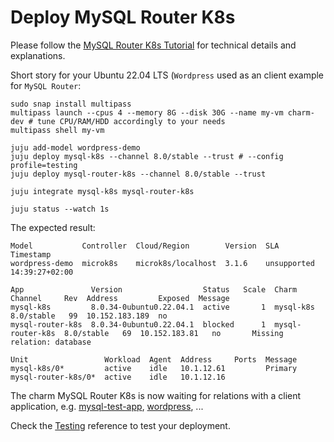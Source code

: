 # Deploy MySQL Router K8s

Please follow the [MySQL Router K8s Tutorial](/t/12176) for technical details and explanations.

Short story for your Ubuntu 22.04 LTS (`Wordpress` used as an client example for `MySQL Router`:
```shell
sudo snap install multipass
multipass launch --cpus 4 --memory 8G --disk 30G --name my-vm charm-dev # tune CPU/RAM/HDD accordingly to your needs
multipass shell my-vm

juju add-model wordpress-demo
juju deploy mysql-k8s --channel 8.0/stable --trust # --config profile=testing
juju deploy mysql-router-k8s --channel 8.0/stable --trust

juju integrate mysql-k8s mysql-router-k8s

juju status --watch 1s
```

The expected result:
```shell 
Model           Controller  Cloud/Region        Version  SLA          Timestamp
wordpress-demo  microk8s    microk8s/localhost  3.1.6    unsupported  14:39:27+02:00

App               Version                  Status   Scale  Charm             Channel     Rev  Address         Exposed  Message
mysql-k8s         8.0.34-0ubuntu0.22.04.1  active       1  mysql-k8s         8.0/stable   99  10.152.183.189  no       
mysql-router-k8s  8.0.34-0ubuntu0.22.04.1  blocked      1  mysql-router-k8s  8.0/stable   69  10.152.183.81   no       Missing relation: database

Unit                 Workload  Agent  Address     Ports  Message
mysql-k8s/0*         active    idle   10.1.12.61         Primary
mysql-router-k8s/0*  active    idle   10.1.12.16         
```
The charm MySQL Router K8s is now waiting for relations with a client application, e.g. [mysql-test-app](https://charmhub.io/mysql-test-app), [wordpress](https://charmhub.io/wordpress-k8s), ...

Check the [Testing](/t/12234) reference to test your deployment.